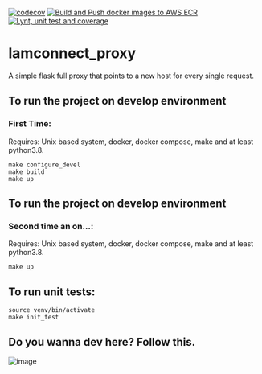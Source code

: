 [![codecov](https://codecov.io/gh/SKF-LAM/lamconnect_proxy/branch/develop/graph/badge.svg?token=8GBL3NKUPK)](https://codecov.io/gh/SKF-LAM/lamconnect_proxy)
[![Build and Push docker images to AWS ECR](https://github.com/SKF-LAM/lamconnect_proxy/actions/workflows/build_image_push_to_ecr_and_eks.yaml/badge.svg)](https://github.com/SKF-LAM/lamconnect_proxy/actions/workflows/build_image_push_to_ecr_and_eks.yaml)
[![Lynt, unit test and coverage](https://github.com/SKF-LAM/lamconnect_proxy/actions/workflows/lint_with_flake8_and_unit_test.yml/badge.svg)](https://github.com/SKF-LAM/lamconnect_proxy/actions/workflows/lint_with_flake8_and_unit_test.yml)


# lamconnect_proxy

A simple flask full proxy that points to a new host for every single request.

## To run the project on develop environment
### First Time:
  Requires: Unix based system, docker, docker compose, make and at least python3.8.
```shell
make configure_devel
make build
make up
```

## To run the project on develop environment
### Second time an on...:
  Requires: Unix based system, docker, docker compose, make and at least python3.8.
```shell
make up
```


## To run unit tests:
```shell
source venv/bin/activate
make init_test
```
## Do you wanna dev here? Follow this.
![image](https://user-images.githubusercontent.com/49169467/135934002-10881b9d-3841-46ad-a809-085f2732d818.png)

